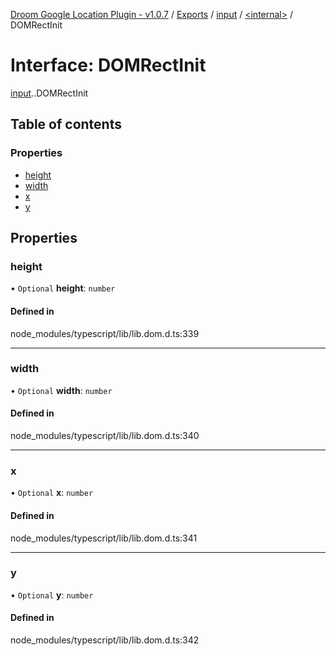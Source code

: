 [Droom Google Location Plugin - v1.0.7](../README.md) / [Exports](../modules.md) / [input](../modules/input.md) / [<internal\>](../modules/input._internal_.md) / DOMRectInit

# Interface: DOMRectInit

[input](../modules/input.md).[<internal>](../modules/input._internal_.md).DOMRectInit

## Table of contents

### Properties

- [height](input._internal_.DOMRectInit.md#height)
- [width](input._internal_.DOMRectInit.md#width)
- [x](input._internal_.DOMRectInit.md#x)
- [y](input._internal_.DOMRectInit.md#y)

## Properties

### height

• `Optional` **height**: `number`

#### Defined in

node_modules/typescript/lib/lib.dom.d.ts:339

___

### width

• `Optional` **width**: `number`

#### Defined in

node_modules/typescript/lib/lib.dom.d.ts:340

___

### x

• `Optional` **x**: `number`

#### Defined in

node_modules/typescript/lib/lib.dom.d.ts:341

___

### y

• `Optional` **y**: `number`

#### Defined in

node_modules/typescript/lib/lib.dom.d.ts:342
